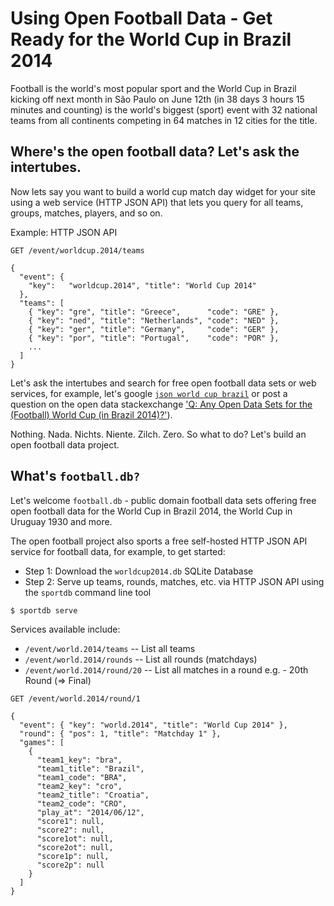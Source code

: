 

# Using Open Football Data - Get Ready for the World Cup in Brazil 2014 


Football is the world's most popular sport and
the World Cup in Brazil kicking off next month in São Paulo on June 12th
 (in 38 days 3 hours 15 minutes and counting)
is the world's biggest (sport) event with 32 national teams
from all continents competing in 64 matches in 12 cities for the title.


## Where's the open football data? Let's ask the intertubes.
 
Now lets say you want to build a world cup match day widget for
your site using a web service (HTTP JSON API) that lets you query
for all teams, groups, matches, players, and so on.

Example: HTTP JSON API

~~~
GET /event/worldcup.2014/teams

{
  "event": {
    "key":   "worldcup.2014", "title": "World Cup 2014"
  },
  "teams": [
    { "key": "gre", "title": "Greece",      "code": "GRE" },
    { "key": "ned", "title": "Netherlands", "code": "NED" },
    { "key": "ger", "title": "Germany",     "code": "GER" },
    { "key": "por", "title": "Portugal",    "code": "POR" },
    ...
  ]
}
~~~

Let's ask the intertubes and search for free open football data sets or web services,
for example,
let's google [`json world cup brazil`](http://www.google.com/search?q=json+world+cup+brazil)
or post a question on the open data stackexchange ['Q: Any Open Data Sets for the (Football) World Cup (in Brazil 2014)?'](http://opendata.stackexchange.com/questions/1791/any-open-data-sets-for-the-football-world-cup-in-brazil-2014)).

Nothing. Nada. Nichts. Niente. Zilch. Zero.
So what to do? Let's build an open football data project.


## What's `football.db?`

Let's welcome `football.db` -  public domain
football data sets offering free open football data
for the World Cup in Brazil 2014, the World Cup in Uruguay 1930 and more.

The open football project also sports a free self-hosted HTTP JSON API service
for football data, for example, to get started:

- Step 1: Download the `worldcup2014.db` SQLite Database
- Step 2: Serve up teams, rounds, matches, etc. via HTTP JSON API using the `sportdb` command line tool

~~~
$ sportdb serve
~~~

Services available include:

- `/event/world.2014/teams`    -- List all teams
- `/event/world.2014/rounds`   -- List all rounds (matchdays)
- `/event/world.2014/round/20` -- List all matches in a round e.g. - 20th Round (=> Final) 

~~~
GET /event/world.2014/round/1

{
  "event": { "key": "world.2014", "title": "World Cup 2014" },
  "round": { "pos": 1, "title": "Matchday 1" },
  "games": [
    {
      "team1_key": "bra",
      "team1_title": "Brazil",
      "team1_code": "BRA",
      "team2_key": "cro",
      "team2_title": "Croatia",
      "team2_code": "CRO",
      "play_at": "2014/06/12",
      "score1": null,
      "score2": null,
      "score1ot": null,
      "score2ot": null,
      "score1p": null,
      "score2p": null
    }
  ]
}
~~~







